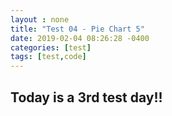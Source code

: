 ```yaml
---
layout : none
title: "Test 04 - Pie Chart 5"
date: 2019-02-04 08:26:28 -0400
categories: [test]
tags: [test,code]
---
```


<meta charset="utf-8">

<h2>Today is a 3rd test day!!</h2>

<script src="http://d3js.org/d3.v4.js"></script>
<div id="my_dataviz"></div>
<script src="https://d3js.org/d3-scale-chromatic.v1.min.js"></script>

<script>
// set the dimensions and margins of the graph
var width = 450
    height = 450
    margin = 40

// The radius of the pieplot is half the width or half the height (smallest one). I substract a bit of margin.
var radius = Math.min(width, height) / 2 - margin

// append the svg object to the div called 'my_dataviz'
var svg = d3.select("#my_dataviz")
  .append("svg")
    .attr("width", width)
    .attr("height", height)
  .append("g")
    .attr("transform", "translate(" + width / 2 + "," + height / 2 + ")");

// Create dummy data
var data = {a: 9, b: 20, c:30, d:8, e:12}

// set the color scale
var color = d3.scaleOrdinal()
  .domain(data)
  .range(d3.schemeSet2);

// Compute the position of each group on the pie:
var pie = d3.pie()
  .value(function(d) {return d.value; })

var data_ready = pie(d3.entries(data))
// Now I know that group A goes from 0 degrees to x degrees and so on.

// shape helper to build arcs:
var arcGenerator = d3.arc()
  .innerRadius(0)
  .outerRadius(radius)

// Build the pie chart: Basically, each part of the pie is a path that we build using the arc function.  
svg
  .selectAll('mySlices')
  .data(data_ready)
  .enter()
  .append('path')
    .attr('d', arcGenerator)
    .attr('fill', function(d){ return(color(d.data.key)) })
    .attr("stroke", "black")
    .style("stroke-width", "2px")
    .style("opacity", 0.7)

// Now add the annotation. Use the centroid method to get the best coordinates 
svg
  .selectAll('mySlices')
  .data(data_ready)
  .enter()
  .append('text')
  .text(function(d){ return "grp " + d.data.key})
  .attr("transform", function(d) { return "translate(" + arcGenerator.centroid(d) + ")";  })
  .style("text-anchor", "middle")
  .style("font-size", 17)

</script>


